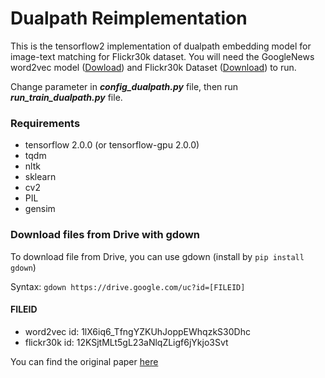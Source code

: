 # Dualpath Reimplementation
This is the tensorflow2 implementation of dualpath embedding model for image-text matching for Flickr30k dataset. You will need the GoogleNews word2vec model ([Dowload](https://drive.google.com/a/mail.dcu.ie/uc?id=1lX6iq6_TfngYZKUhJoppEWhqzkS30Dhc&export=download)) and Flickr30k Dataset ([Download](https://drive.google.com/a/mail.dcu.ie/uc?id=12KSjtMLt5gL23aNlqZLigf6jYkjo3Svt&export=download)) to run.

Change parameter in ***config_dualpath.py*** file, then run ***run_train_dualpath.py*** file.

### Requirements
- tensorflow 2.0.0 (or tensorflow-gpu 2.0.0)
- tqdm
- nltk
- sklearn
- cv2
- PIL
- gensim

### Download files from Drive with gdown
To download file from Drive, you can use gdown (install by ```pip install gdown```)

Syntax: ```gdown https://drive.google.com/uc?id=[FILEID]```

#### FILEID
- word2vec id: 1lX6iq6_TfngYZKUhJoppEWhqzkS30Dhc 
- flickr30k id: 12KSjtMLt5gL23aNlqZLigf6jYkjo3Svt

You can find the original paper [here](https://arxiv.org/abs/1711.05535)

